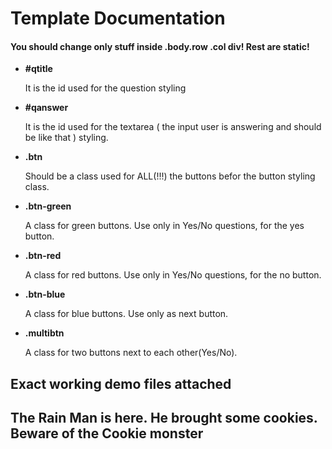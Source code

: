 <h1>Template Documentation</h1>
<h4>You should change only stuff inside .body.row .col div! Rest are static!</h4>

<ul>
	<li>
		<b>#qtitle</b>
		<br/>
		<p>It is the id used for the question styling</p>
	</li>
	<li>
		<b>#qanswer</b>
		<br/>
		<p>It is the id used for the textarea ( the input user is answering and should be like that <!-- <textarea placeholder="some" class="qanswer"></textarea> --> ) styling.</p>
	</li>
	<li>
		<b>.btn</b>
		<br/>
		<p>Should be a class used for ALL(!!!) the buttons befor the button styling class.</p>
	</li>
	<li>
		<b>.btn-green</b>
		<br/>
		<p>A class for green buttons. Use only in Yes/No questions, for the yes button.</p>
	</li>
	<li>
		<b>.btn-red</b>
		<br/>
		<p>A class for red buttons. Use only in Yes/No questions, for the no button.</p>
	</li>
	<li>
		<b>.btn-blue</b>
		<br/>
		<p>A class for blue buttons. Use only as next button.</p>
	</li>
	<li>
		<b>.multibtn</b>
		<br/>
		<p>A class for two buttons next to each other(Yes/No).</p>
	</li>
</ul>

<h2>Exact working demo files attached</h2>

<h2>The Rain Man is here. He brought some cookies. Beware of the Cookie monster</h2>
